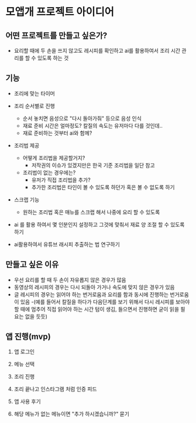 # 모앱개 프로젝트 아이디어
## 어떤 프로젝트를 만들고 싶은가?
- 요리할 때에 두 손을 쓰지 않고도 레시피를 확인하고 ai를 활용하여서 조리 시간 관리를 할 수 있도록 하는 것

## 기능
- 조리에 맞는 타이머 
- 조리 순서별로 진행
    - 순서 놓치면 음성으로 "다시 돌아가줘" 등으로 음성 인식
    - 재료 준비 시간은 얼마정도? 칼질의 속도는 유저마다 다를 것인데..
    - 재료 준비하는 것부터 ai와 함께?
- 조리법 제공
    - 어떻게 조리법을 제공할거지?
        - 저작권의 이슈가 있겠지만은 한국 기준 조리법을 일단 참고
    - 조리법이 없는 경우에는?
        - 유저가 직접 조리법을 추가?
        - 추가한 조리법은 타인이 볼 수 있도록 하던가 혹은 볼 수 없도록 하기
- 스크랩 기능
    - 원하는 조리법 혹은 매뉴를 스크랩 해서 나중에 요리 할 수 있도록

- ai 를 활용 하여서 몇 인분인지 설정하고 그것에 맞춰서 재료 양 조절 할 수 있도록 하기

- ai활용하여서 유튜브 래시피 추출하는 법 연구하기

## 만들고 싶은 이유
- 우선 요리를 할 때 두 손이 자유롭지 않은 경우가 많음
- 동영상의 레시피의 경우는 다시 되돌아 가거나 속도에 맞지 않은 경우가 있음
- 글 레시피의 경우는 읽어야 하는 번거로움과 요리를 함과 동시에 진행하는 번거로움이 있음
-(예를 들어서 칼질을 하다가 다음단계를 보기 위해서 다시 레시피를 보아야할 때에 멈추어 직접 읽어야 하는 시간 텀이 생김, 들으면서 진행하면 굳이 읽을 필요는 없을 듯듯)

## 앱 진행(mvp)
1. 앱 로그인
2. 메뉴 선택
3. 조리 진행

4. 조리 끝나고 인스타그램 처럼 인증 피드 
5. 앱 사용 후기
6. 해당 메뉴가 없는 메뉴이면 "추가 하시겠습니까?" 묻기

